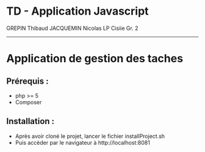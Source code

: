 # TD - Application Javascript

GREPIN Thibaud
JACQUEMIN Nicolas
LP Cisiie Gr. 2
________________________________________
# Application de gestion des taches

## Prérequis :
* php >= 5
* Composer

## Installation :
* Après avoir cloné le projet, lancer le fichier installProject.sh
* Puis accèder par le navigateur à http://localhost:8081
